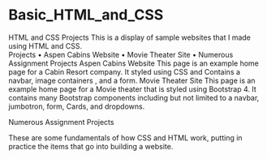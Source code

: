 # Basic_HTML_and_CSS
HTML and CSS Projects
	This is a display of sample websites that I made using HTML and CSS.<br>
Projects
•	Aspen Cabins Website
•	Movie Theater Site
•	Numerous Assignment Projects
Aspen Cabins Website
This page is an example home page for a Cabin Resort company. It styled using CSS and 
Contains a navbar, image containers , and a form.
Movie Theater Site
This page is an example home page for a Movie theater that is styled using Bootstrap 4.
It contains many Bootstrap components including but not limited to a navbar, jumbotron, form,
Cards, and dropdowns.

Numerous Assignment Projects

These are some fundamentals of how CSS and HTML work, putting in practice the items that go into building a website.
